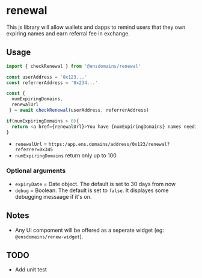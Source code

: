 # renewal

This js library will allow wallets and dapps to remind users that they own expiring names and earn referral fee in exchange.


## Usage

```js
import { checkRenewal } from '@ensdomains/renewal'

const userAddress = '0x123...'
const referrerAddress = '0x234...'

const {
  numExpiringDomains,
  renewalUrl
 } = await checkRenewal(userAddress, referrerAddress)

if(numExpiringDomains > 0){
  return <a href={renewalUrl}>You have {numExpiringDomains} names needing renewal!</a>
}
```

- `renewalUrl` = `https:/app.ens.domains/address/0x123/renewal?referrer=0x345`
- `numExpiringDomains` return only up to 100

### Optional arguments

-  `expiryDate` = Date object. The default is set to 30 days from now
-  `debug`      = Boolean. The default is set to `false`. It displayes some debugging messaage if it's on.

## Notes

- Any UI compoment will be offered as a seperate widget (eg: `@ensdomains/renew-widget`).

## TODO

- Add unit test